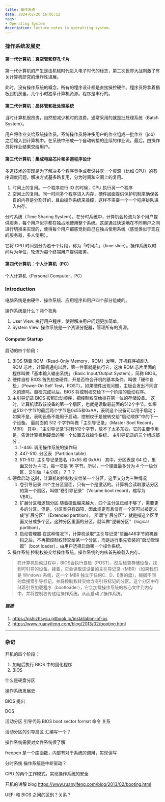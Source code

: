 ```yaml
---
title: 操作系统
date: 2024-02-26 16:06:12
tags: 
- Operating System
description: lecture notes in operatring system. 
---
```


### 操作系统发展史

#### 第一代计算机：真空管和穿孔卡片

第一代计算机的产生是由机械时代进入电子时代的标志，第二次世界大战刺激了有关计算机研究的爆炸性进展。

此时，没有操作系统的概念，所有的程序设计都是直接操控硬件。程序员将拿着插板到机房里，几个小时独享计算机资源。程序是串行的。

#### 第二代计算机：晶体管和批处理系统

当时计算机很昂贵，自然想减少机时的浪费，通常采用的就是批处理系统（Batch System）。

用户将作业交给系统操作员，系统操作员将许多用户的作业组成一批作业（job）之后输入到计算机中。在系统中形成一个自动转接的连续的作业流。最后，由操作员将作业结果交给用户。

#### 第三代计算机：集成电路芯片和多道程序设计

多道技术的实现是为了解决多个程序竞争或者说共享一个资源（比如 CPU）的有序调度问题，解决方式基多路复用，分为时间和空间上的复用。

1. 时间上的复用。一个程序进行 IO 的时候，CPU 执行另一个程序
2. 空间上的复用。同一时间多个程序进入内存，硬件层面提供保护机制来确保各自的内存是分割开的，且由操作系统来操控，这样不需要一个一个程序排队进入内存。

分时系统（Time Sharing System）。在分时系统中，计算机会轮流为多个用户提供服务，每个用户似乎都在独占地使用整个系统。这是通过快速地在不同用户之间进行切换来实现的，使得每个用户都感觉到自己在独占使用系统（感觉类似于现在的服务器，多人使用）。

它将 CPU 时间划分为若干个片段，称为「时间片」（time slice）。操作系统以时间片为单位，轮流为每个终端用户提供服务。

#### 第四代计算机：个人计算机（PC）

个人计算机（Personal Computer，PC）

### Introduction

电脑系统是由硬件、操作系统、应用程序和用户四个部分组成的。

操作系统是什么？两个视角
1. User View. 执行用户程序，使得解决用户问题更加简单。
2. System View. 操作系统是一个资源分配器，管理所有的资源。

#### Computer Startup

启动的四个阶段：

1. BIOS
    随着 ROM（Read-Only Memory，ROM）发明，开机程序被刷入 ROM 芯片，计算机通电以后，第一件事就是执行它，这块 ROM 芯片里面的程序叫做「基本输入输出系统」（Basic Input/Output System），简称 BIOS。
2. 硬件自检
    BIOS 首先检查硬件，开是否符合开机的基本条件，叫做「硬件自检」（Power-On Self Test，POST）。如果硬件出现问题，主板会发出不同含义的蜂鸣。自检完成以后。BIOS 将控制权交给下一个阶段的启动程序。
3. 主引导记录
    BIOS 按照启动顺序，把控制权交给排在第一位的存储设备。
    这时，计算机读取该设备的第一个扇区，也就是读取最前面的512个字节。如果这512个字节的最后两个字节是0x55和0xAA，表明这个设备可以用于启动；如果不是，表明设备不能用于启动，控制权于是被转交给"启动顺序"中的下一个设备。
    最前面的 512 个字节叫做「主引导记录」（Master Boot Record，MBR）
    其中，"主引导记录"只有512个字节，放不了太多东西。它的主要作用是，告诉计算机到硬盘的哪一个位置去找操作系统。
    主引导记录的三个组成部分：
    1. 1-446. 调用操作系统的操作码
    2. 447-510. 分区表（Partition table）
    3. 511-512. 主引导记录签名（0x55 和 0xAA）
    其中，分区表是 64 位，里面又分为 4 项，每一项是 16 字节。所以，一个硬盘最多分为 4 个一级分区，又叫做「主分区」？？？
4. 硬盘启动
    这时，计算机的控制权交给某一个分区，这里又分为三种情况
    1. 卷引导记录
        四个主分区里面，只有一个是激活的。计算机会读取激活分区的第一个扇区，叫做"卷引导记录"（Volume boot record，缩写为VBR）。
    2. 扩展分区和逻辑分区
        随着硬盘越来越大，四个主分区已经不够了，需要更多的分区。但是，分区表只有四项，因此规定有且仅有一个区可以被定义成"扩展分区"（Extended partition）。
        所谓"扩展分区"，就是指这个区里面又分成多个区。这种分区里面的分区，就叫做"逻辑分区"（logical partition）。
    3. 启动管理器
        在这种情况下，计算机读取"主引导记录"前面446字节的机器码之后，不再把控制权转交给某一个分区，而是运行事先安装的"启动管理器"（boot loader），由用户选择启动哪一个操作系统。
5. 操作系统
    控制权被交给操作系统，操作系统的内核首先被载入内存。

> 在计算机启动过程中，BIOS会执行自检（POST），然后检查存储设备，找到可引导的设备。接着，它会读取该设备的主引导记录（MBR）（如果我们是 Windows 系统，这一个 MBR 独立于任何C、D、E类的盘），根据不同的盘搜索引导标记，并将控制权转交给含有引导标记的分区。这个分区中存储着引导加载程序（bootloader），它会加载操作系统的核心文件到内存中，并将控制权传递给操作系统，从而启动了操作系统。

##### 链接

1. https://pshizhsysu.gitbook.io/installation-of-os
2. https://www.ruanyifeng.com/blog/2013/02/booting.html



---

### 杂记

开机的四个阶段：

1. 加电后执行 BIOS 中的固化程序
2. BIOS 

什么是硬盘分区

操作系统发展史

BIOS 提出

DOS

活动分区 引导代码 BIOS boot sector format 命令 关系

活动分区的引导扇区 汇编写一个？

操作系统需要对文件系统很了解

freopen 是一个库函数，内部有对于系统的调用，实现读写

分时系统 操作系统是中断驱动？

CPU 的两个工作模式，实现操作系统的安全

开机的讲解 blog https://www.ruanyifeng.com/blog/2013/02/booting.html

UEFI 和 BIOS 之间的区别？关系？

